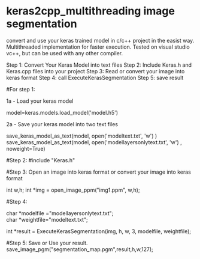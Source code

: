 # keras2cpp_multithreading image segmentation
convert and use your keras trained model in c/c++ project in the easist way. Multithreaded implementation for faster execution. Tested on visual studio vc++, but can be used with any other compiler.

Step 1: Convert Your Keras Model into text files
Step 2: Include Keras.h and Keras.cpp files into your project
Step 3: Read or convert your image into keras format
Step 4: call ExecuteKerasSegmentation
Step 5: save result


#For step 1:

1a - Load your keras model 

model=keras.models.load_model('model.h5')

2a - Save your keras model into two text files

save_keras_model_as_text(model, open('modeltext.txt', 'w') )
save_keras_model_as_text(model, open('modellayersonlytext.txt', 'w') , noweight=True)

#Step 2: #include "Keras.h"

#Step 3: Open an image into keras format or convert your image into keras format

int w,h;
int *img = open_image_ppm("img1.ppm", w,h);

#Step 4:

char *modelfile ="modellayersonlytext.txt";  
char *weightfile="modeltext.txt";

int *result = ExecuteKerasSegmentation(img, h, w, 3, modelfile, weightfile);


#Step 5: Save or Use your result.
save_image_pgm("segmentation_map.pgm",result,h,w,127);

